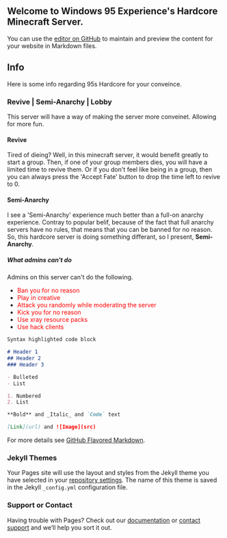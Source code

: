 ## Welcome to Windows 95 Experience's Hardcore Minecraft Server.

You can use the [editor on GitHub](https://github.com/FIRECAPTINgit/95sHardcoreMinecraftServer/edit/gh-pages/index.md) to maintain and preview the content for your website in Markdown files.

## Info
Here is some info regarding 95s Hardcore for your conveince.

### Revive | Semi-Anarchy | Lobby
This server will have a way of making the server more conveinet. Allowing for more fun.
#### Revive
Tired of dieing? Well, in this minecraft server, it would benefit greatly to start a group. Then, if one of your group members dies, you will have a limited time to revive them. Or if you don't feel like being in a group, then you can always press the 'Accept Fate' button to drop the time left to revive to 0.

#### Semi-Anarchy
I see a 'Semi-Anarchy' experience much better than a full-on anarchy experience. Contray to popular belif, because of the fact that full anarchy servers have no rules, that means that you can be banned for no reason. So, this hardcore server is doing something differant, so I present, **Semi-Anarchy**.
##### What admins can't do
Admins on this server can't do the following.
* <span style="color:red"> Ban you for no reason</span>
* <span style="color:red"> Play in creative</span>
* <span style="color:red"> Attack you randomly while moderating the server</span>
* <span style="color:red"> Kick you for no reason</span>
* <span style="color:red"> Use xray resource packs</span>
* <span style="color:red"> Use hack clients</span>
```markdown
Syntax highlighted code block

# Header 1
## Header 2
### Header 3

- Bulleted
- List

1. Numbered
2. List

**Bold** and _Italic_ and `Code` text

[Link](url) and ![Image](src)
```

For more details see [GitHub Flavored Markdown](https://guides.github.com/features/mastering-markdown/).

### Jekyll Themes

Your Pages site will use the layout and styles from the Jekyll theme you have selected in your [repository settings](https://github.com/FIRECAPTINgit/95sHardcoreMinecraftServer/settings). The name of this theme is saved in the Jekyll `_config.yml` configuration file.

### Support or Contact

Having trouble with Pages? Check out our [documentation](https://docs.github.com/categories/github-pages-basics/) or [contact support](https://github.com/contact) and we’ll help you sort it out.
